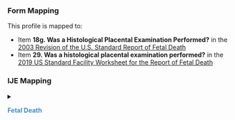 ### Form Mapping
This profile is mapped to:
 * Item **18g. Was a Histological Placental Examination Performed?** in the [2003 Revision of the U.S. Standard Report of Fetal Death](https://www.cdc.gov/nchs/data/dvs/FDEATH11-03finalACC.pdf)
 * Item **29. Was a histological placental examination performed?** in the [2019 US Standard Facility Worksheet for the Report of Fetal Death](https://www.cdc.gov/nchs/data/dvs/fetal-death-facility-worksheet-2019-508.pdf)

### IJE Mapping

<style>
 .context-menu {cursor: context-menu; color: #438bca;}
 .context-menu:hover {opacity: 0.5;}
</style>
<details>

<summary>

<strong class='context-menu'> Fetal Death </strong>

</summary>
<table class='grid'>
<thead>
  <tr>
    <th style='text-align: center'><strong>Use Case</strong></th>
    <th><strong>#</strong></th>
    <th><strong>Description</strong></th>
    <th><strong>IJE Name</strong></th>
    <th><strong>Field</strong></th>
    <th><strong>Type</strong></th>
    <th><strong>Value Set/Comments</strong></th>
  </tr>
</thead>
<tbody>
<tr>
  <td style='text-align: center'>Fetal Death</td>
  <td>149</td>
  <td>Was a Histological Placental Examination Performed?</td>
  <td>HISTOP</td>
  <td>value</td>
  <td>codeable</td>
  <td><a href='ValueSet-ValueSet-histological-placental-examination.html'>HistologicalPlacentalExaminationVS</a></td>
</tr>

</tbody>
</table>

</details>
<p></p>

